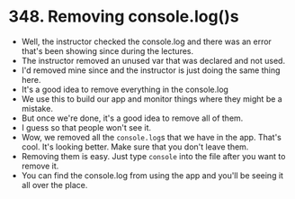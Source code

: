 # 348. Removing console.log()s
- Well, the instructor checked the console.log and there was an error that's been showing since during the lectures.
- The instructor removed an unused var that was declared and not used.
- I'd removed mine since and the instructor is just doing the same thing here.
- It's a good idea to remove everything in the console.log
- We use this to build our app and monitor things where they might be a mistake. 
- But once we're done, it's a good idea to remove all of them.
- I guess so that people won't see it.
- Wow, we removed all the `console.log`s that we have in the app. That's cool. It's looking better. Make sure that you don't leave them.
- Removing them is easy. Just type `console` into the file after you want to remove it.
- You can find the console.log from using the app and you'll be seeing it all over the place.  